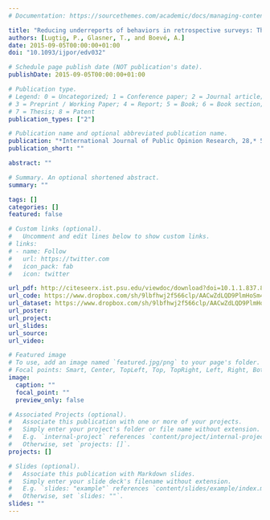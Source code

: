 ```yaml
---
# Documentation: https://sourcethemes.com/academic/docs/managing-content/

title: "Reducing underreports of behaviors in retrospective surveys: The effects of three different strategies"
authors: [Lugtig, P., Glasner, T., and Boevé, A.]
date: 2015-09-05T00:00:00+01:00
doi: "10.1093/ijpor/edv032"

# Schedule page publish date (NOT publication's date).
publishDate: 2015-09-05T00:00:00+01:00

# Publication type.
# Legend: 0 = Uncategorized; 1 = Conference paper; 2 = Journal article;
# 3 = Preprint / Working Paper; 4 = Report; 5 = Book; 6 = Book section;
# 7 = Thesis; 8 = Patent
publication_types: ["2"]

# Publication name and optional abbreviated publication name.
publication: "*International Journal of Public Opinion Research, 28,* 583-595"
publication_short: ""

abstract: ""

# Summary. An optional shortened abstract.
summary: ""

tags: []
categories: []
featured: false

# Custom links (optional).
#   Uncomment and edit lines below to show custom links.
# links:
# - name: Follow
#   url: https://twitter.com
#   icon_pack: fab
#   icon: twitter

url_pdf: http://citeseerx.ist.psu.edu/viewdoc/download?doi=10.1.1.837.868&rep=rep1&type=pdf
url_code: https://www.dropbox.com/sh/9lbfhwj2f566clp/AACwZdLQD9PlmHoSm4orvGH0a?dl=0
url_dataset: https://www.dropbox.com/sh/9lbfhwj2f566clp/AACwZdLQD9PlmHoSm4orvGH0a?dl=0
url_poster:
url_project:
url_slides:
url_source:
url_video:

# Featured image
# To use, add an image named `featured.jpg/png` to your page's folder. 
# Focal points: Smart, Center, TopLeft, Top, TopRight, Left, Right, BottomLeft, Bottom, BottomRight.
image:
  caption: ""
  focal_point: ""
  preview_only: false

# Associated Projects (optional).
#   Associate this publication with one or more of your projects.
#   Simply enter your project's folder or file name without extension.
#   E.g. `internal-project` references `content/project/internal-project/index.md`.
#   Otherwise, set `projects: []`.
projects: []

# Slides (optional).
#   Associate this publication with Markdown slides.
#   Simply enter your slide deck's filename without extension.
#   E.g. `slides: "example"` references `content/slides/example/index.md`.
#   Otherwise, set `slides: ""`.
slides: ""
---
```

